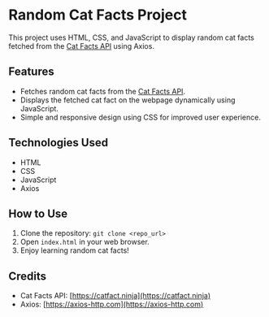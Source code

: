 # Random Cat Facts Project

This project uses HTML, CSS, and JavaScript to display random cat facts fetched from the [Cat Facts API](https://catfact.ninja/fact) using Axios.

## Features

- Fetches random cat facts from the [Cat Facts API](https://catfact.ninja/fact).
- Displays the fetched cat fact on the webpage dynamically using JavaScript.
- Simple and responsive design using CSS for improved user experience.

## Technologies Used

- HTML
- CSS
- JavaScript
- Axios

## How to Use

1. Clone the repository: `git clone <repo_url>`
2. Open `index.html` in your web browser.
3. Enjoy learning random cat facts!

## Credits

- Cat Facts API: [https://catfact.ninja](https://catfact.ninja)
- Axios: [https://axios-http.com](https://axios-http.com)
